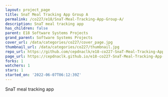 ```yaml
---
layout: project_page
title: SnaT Meal Tracking App Group A
permalink: /co227/e18/SnaT-Meal-Tracking-App-Group-A/
description: SnaT meal tracking app
has_children: false
parent: E18 Software Systems Projects
grand_parent: Software Systems Projects
cover_url: /data/categories/co227/cover_page.jpg
thumbnail_url: /data/categories/co227/thumbnail.jpg
repo_url: https://github.com/cepdnaclk/e18-co227-SnaT-Meal-Tracking-App-Group-A
page_url: https://cepdnaclk.github.io/e18-co227-SnaT-Meal-Tracking-App-Group-A
forks: 1
watchers: 1
stars: 1
started_on: '2022-06-07T06:12:39Z'
---
```


SnaT meal tracking app